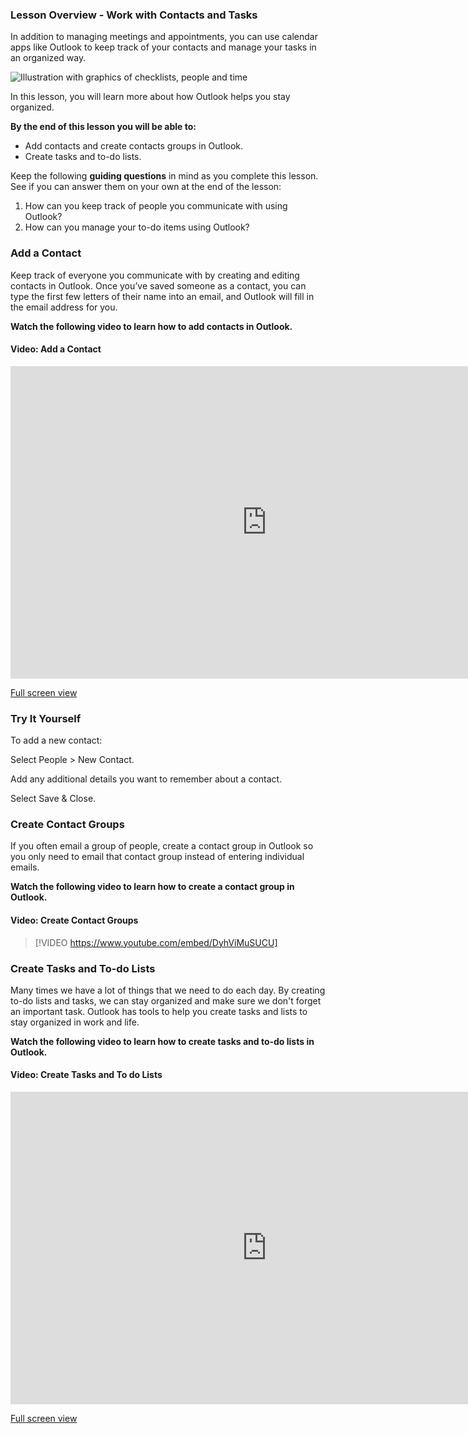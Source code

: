 ### Lesson Overview - Work with Contacts and Tasks

In addition to managing meetings and appointments, you can use calendar apps like Outlook to keep track of your contacts and manage your tasks in an organized way.

![Illustration with graphics of checklists, people and time](../..\Linked_Image_Files\Illustration_-_Manage_Contacts_and_Tasks.png)

In this lesson, you will learn more about how Outlook helps you stay organized.

**By the end of this lesson you will be able to:**

*   Add contacts and create contacts groups in Outlook.
*   Create tasks and to-do lists.

Keep the following **guiding questions** in mind as you complete this lesson. See if you can answer them on your own at the end of the lesson:

1.  How can you keep track of people you communicate with using Outlook?
2.  How can you manage your to-do items using Outlook?

### Add a Contact

Keep track of everyone you communicate with by creating and editing contacts in Outlook. Once you’ve saved someone as a contact, you can type the first few letters of their name into an email, and Outlook will fill in the email address for you.

**Watch the following video to learn how to add contacts in Outlook.**


#### Video: Add a Contact

<iframe title="Video: Add a Contact" src="https://www.microsoft.com/en-us/videoplayer/embed/RWfyHw?pid=ocpVideo0-innerdiv-oneplayer&postJsllMsg=true&maskLevel=20&market=en-us" width="820" height="500" marginwidth="0" marginheight="0" frameborder="0" scrolling="no">
</iframe>

[Full screen view](https://www.microsoft.com/en-us/videoplayer/embed/RWfyHw?pid=ocpVideo0-innerdiv-oneplayer&postJsllMsg=true&maskLevel=20&market=en-us)


### Try It Yourself

To add a new contact:

Select People > New Contact.

Add any additional details you want to remember about a contact.

Select Save & Close.

### Create Contact Groups

If you often email a group of people, create a contact group in Outlook so you only need to email that contact group instead of entering individual emails.

**Watch the following video to learn how to create a contact group in Outlook.**


#### Video: Create Contact Groups
> [!VIDEO https://www.youtube.com/embed/DyhViMuSUCU]

### Create Tasks and To-do Lists

Many times we have a lot of things that we need to do each day. By creating to-do lists and tasks, we can stay organized and make sure we don't forget an important task. Outlook has tools to help you create tasks and lists to stay organized in work and life.

**Watch the following video to learn how to create tasks and to-do lists in Outlook.**


#### Video: Create Tasks and To do Lists


<iframe title="Video: Create Tasks and To do Lists" src="https://www.microsoft.com/en-us/videoplayer/embed/RWfBMY?pid=ocpVideo0-innerdiv-oneplayer&postJsllMsg=true&maskLevel=20&market=en-us" width="820" height="500" marginwidth="0" marginheight="0" frameborder="0" scrolling="no">
</iframe>

[Full screen view](https://www.microsoft.com/en-us/videoplayer/embed/RWfBMY?pid=ocpVideo0-innerdiv-oneplayer&postJsllMsg=true&maskLevel=20&market=en-us)
